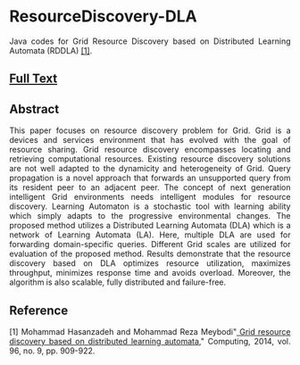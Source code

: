 # ResourceDiscovery-DLA
<p align="justify"> Java codes for Grid Resource Discovery based on Distributed Learning Automata (RDDLA) <a href="http://link.springer.com/chapter/10.1007/978-3-319-10849-0_27"  target="_blank">[1]</a>. </p>
<h2><a href="http://cld.persiangig.com/download/VZKxlxvI5d/SPRINGER-RDDLA-2014.pdf/dl" target="_blank">Full Text</a></h2>
<h2><a id="abstract" class="anchor" href="#abstract" aria-hidden="true"><span class="octicon octicon-link"></span></a>Abstract</h2>

<p align="justify"> This paper focuses on resource discovery problem for Grid. Grid is a devices and services environment that has evolved with the goal of resource sharing. Grid resource discovery encompasses locating and retrieving computational resources. Existing resource discovery solutions are not well adapted to the dynamicity and heterogeneity of Grid. Query propagation is a novel approach that forwards an unsupported query from its resident peer to an adjacent peer. The concept of next generation intelligent Grid environments needs intelligent modules for resource discovery. Learning Automaton is a stochastic tool with learning ability which simply adapts to the progressive environmental changes. The proposed method utilizes a Distributed Learning Automata (DLA) which is a network of Learning Automata (LA). Here, multiple DLA are used for forwarding domain-specific queries. Different Grid scales are utilized for evaluation of the proposed method. Results demonstrate that the resource discovery based on DLA optimizes resource utilization, maximizes throughput, minimizes response time and avoids overload. Moreover, the algorithm is also scalable, fully distributed and failure-free. </p>

<h2><a id="reference" class="anchor" href="#reference" aria-hidden="true"><span class="octicon octicon-link"></span></a>Reference</h2>


<p align="justify"> [1] Mohammad Hasanzadeh and Mohammad Reza Meybodi"<a href="http://link.springer.com/article/10.1007/s00607-013-0337-x"  target="_blank"> Grid resource discovery based on distributed learning automata</a>," Computing, 2014, vol. 96, no. 9, pp. 909-922.</p>


